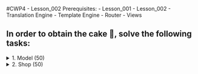 #CWP4 - Lesson_002
    Prerequisites:
      - Lesson_001
      - Lesson_002
      - Translation Engine
      - Template Engine
      - Router
      - Views
## In order to obtain the cake 🍰, solve the following tasks:

<details>
    <summary>1. Model (50)</summary>

###Develop a very simple Data-Model.

Create /js/kwm-model.js and create a Model-Class (KWM_Model). 
   1. In its constructor, you expect to receive no arguments.
   2. Add an empty Member-Array this.pets.
   3. Your Model should have one methods: async getAllPets().
      1. getAllPets() should retrieve Pets from a public Pet-Shop Api.
         1. The API is free for public read-access. You can basically just [fetch](https://developer.mozilla.org/en-US/docs/Web/API/Fetch_API/Using_Fetch) a .json from "https://api.neuwersch.kwmhgb.at/wp-json/acf/v3/kwm_pet";
         2. Look at the data you receive from that API and how it is structured.
         3. Now go ahead and save the acf-object of each pet into your Member-Array for pets.
            1. This should only happen once. If there are already Pets in your Member-Array, use them.
         4. Make sure, that this method can be used asynchronously.
   4. Add your Model to your kwm object. But think wisely, when/where you want to add it.
  
</details>
<details>
     <summary>2. Shop (50)</summary>

###Put some Pets in your Pet-Shop.

Open /views/view.shop.js. You want to load all the pets, and render them.
   1. Load all the Pets from the API, when this view is activated. 
   2. **Once this is done**, render the basic shop template (/templates/shop.tpl) into the #kwmJS div.
   3. **Once this is done**, do the following for each pet in your model:
      1. Create a div-element.
      2. Add "pet" to the elements classlist.
      3. Append the new Element to the **#pets** div (this was loaded in shop.tpl).
      4. Bonus (10): Do the next step(5), but delete the template-file first, without looking into its content.
         1. Create a new /templates/shop.pet-overview.tpl.
         2. Now open /templates/petbox-example.jpg and style.css.
         3. Try to rebuild the correct template for the given styling and the wanted result in the picture.
      5. Render the pet-overview Template (/templates/shop.pet-overview.tpl) into the newly created div, and give it the data of the pet from your model.
      6. Init is a function. Init will be executed, when the router activates this route.
</details>